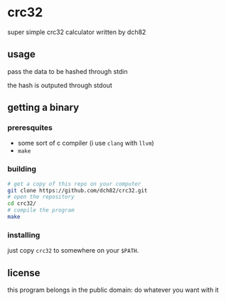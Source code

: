 # crc32

super simple crc32 calculator written by dch82

## usage

pass the data to be hashed through stdin

the hash is outputed through stdout

## getting a binary

### preresquites

* some sort of c compiler (i use `clang` with `llvm`)
* `make`

### building
``` sh
# get a copy of this repo on your computer
git clone https://github.com/dch82/crc32.git
# open the repository
cd crc32/
# compile the program
make
```

### installing

just copy `crc32` to somewhere on your `$PATH`.

## license

this program belongs in the public domain: do whatever you want with it
